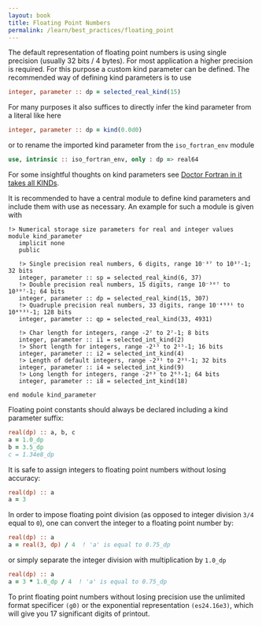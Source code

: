 ```yaml
---
layout: book
title: Floating Point Numbers
permalink: /learn/best_practices/floating_point
---
```


The default representation of floating point numbers is using single precision
(usually 32 bits / 4 bytes). For most application a higher precision is required.
For this purpose a custom kind parameter can be defined.
The recommended way of defining kind parameters is to use

```fortran
integer, parameter :: dp = selected_real_kind(15)
```

For many purposes it also suffices to directly infer the kind parameter from
a literal like here

```fortran
integer, parameter :: dp = kind(0.0d0)
```

or to rename the imported kind parameter from the ``iso_fortran_env`` module

```fortran
use, intrinsic :: iso_fortran_env, only : dp => real64
```

For some insightful thoughts on kind parameters see
<a href="https://web.archive.org/web/20200930090137/https://stevelionel.com/drfortran/2017/03/27/doctor-fortran-in-it-takes-all-kinds/">Doctor Fortran in it takes all KINDs</a>.

It is recommended to have a central module to define kind parameters and include
them with use as necessary. An example for such a module is given with

```
!> Numerical storage size parameters for real and integer values
module kind_parameter
   implicit none
   public

   !> Single precision real numbers, 6 digits, range 10⁻³⁷ to 10³⁷-1; 32 bits
   integer, parameter :: sp = selected_real_kind(6, 37)
   !> Double precision real numbers, 15 digits, range 10⁻³⁰⁷ to 10³⁰⁷-1; 64 bits
   integer, parameter :: dp = selected_real_kind(15, 307)
   !> Quadruple precision real numbers, 33 digits, range 10⁻⁴⁹³¹ to 10⁴⁹³¹-1; 128 bits
   integer, parameter :: qp = selected_real_kind(33, 4931)

   !> Char length for integers, range -2⁷ to 2⁷-1; 8 bits
   integer, parameter :: i1 = selected_int_kind(2)
   !> Short length for integers, range -2¹⁵ to 2¹⁵-1; 16 bits
   integer, parameter :: i2 = selected_int_kind(4)
   !> Length of default integers, range -2³¹ to 2³¹-1; 32 bits
   integer, parameter :: i4 = selected_int_kind(9)
   !> Long length for integers, range -2⁶³ to 2⁶³-1; 64 bits
   integer, parameter :: i8 = selected_int_kind(18)

end module kind_parameter
```

Floating point constants should always be declared including a kind parameter suffix:

```fortran
real(dp) :: a, b, c
a = 1.0_dp
b = 3.5_dp
c = 1.34e8_dp
```

It is safe to assign integers to floating point numbers without losing accuracy:

```fortran
real(dp) :: a
a = 3
```

In order to impose floating point division (as opposed to integer
division `3/4` equal to `0`), one can convert the integer to a floating
point number by:

```fortran
real(dp) :: a
a = real(3, dp) / 4  ! 'a' is equal to 0.75_dp
```

or simply separate the integer division with multiplication by `1.0_dp`

```fortran
real(dp) :: a
a = 3 * 1.0_dp / 4  ! 'a' is equal to 0.75_dp
```

To print floating point numbers without losing precision use the unlimited
format specificer ``(g0)`` or the exponential representation ``(es24.16e3)``,
which will give you 17 significant digits of printout.
